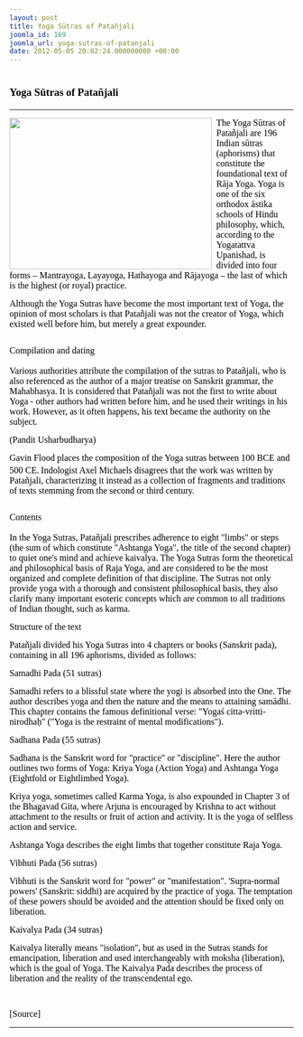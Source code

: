 ```yaml
---
layout: post
title: Yoga Sūtras of Patañjali
joomla_id: 169
joomla_url: yoga-sutras-of-patanjali
date: 2012-05-05 20:02:24.000000000 +00:00
---
```

<h1><strong><span style="font-size: 14pt; line-height: 115%; font-family: 'Verdana','sans-serif'; color: windowtext;">Yoga Sūtras of Patañjali</span></strong></h1>
<hr />
<p><span style="font-family: verdana,geneva; font-size: 12pt; color: #000000;"><img style="margin-right: 8px; float: left;" src="images/perspectives/awakening/yoga/usharbudharya.png" height="268" width="359" />The Yoga Sūtras of Patañjali are 196 Indian <span style="color: #000000;">sūtras</span> (<span style="color: #000000;">aphorisms</span>) that constitute the foundational text of <span style="color: #000000;">Rāja Yoga</span>. <span style="color: #000000;">Yoga</span> is one of the six orthodox <span style="color: #000000;">āstika</span> schools of <span style="color: #000000;">Hindu philosophy</span>, which, according to the <span style="color: #000000;">Yogatattva Upanishad</span>, is divided into four forms – Mantrayoga, Layayoga, Hathayoga and Rājayoga – the last of which is the highest (or royal) practice.</span></p>
<p><span style="font-family: verdana,geneva; font-size: 12pt; color: #000000;">Although the Yoga Sutras have become the most important text of Yoga, the opinion of most scholars is that Patañjali was not the creator of Yoga, which existed well before him, but merely a great expounder.</span></p>
<h2><span style="font-family: verdana,geneva; font-size: 12pt; color: #000000;"><span class="mw-headline"><span style="line-height: 115%; font-weight: normal;">Compilation and dating</span></span><span style="line-height: 115%; font-weight: normal;"></span></span></h2>
<p><span style="font-family: verdana,geneva; font-size: 12pt; color: #000000;">Various authorities attribute the compilation of the sutras to <span style="color: #000000;">Patañjali</span>, who is also referenced as the author of a major treatise on Sanskrit grammar, the <span style="color: #000000;">Mahabhasya</span>. It is considered that Patañjali was not the first to write about Yoga - other authors had written before him, and he used their writings in his work. However, as it often happens, his text became the authority on the subject.</span></p>
<p><span style="font-family: verdana,geneva; font-size: 12pt; color: #000000;"><span style="color: #000000;">(Pandit Usharbudharya)<br /></span></span></p>
<p><span style="font-family: verdana,geneva; font-size: 12pt; color: #000000;"><span style="color: #000000;">Gavin Flood</span> places the composition of the Yoga sutras between 100 BCE and 500 CE.<sup> </sup>Indologist Axel Michaels disagrees that the work was written by Patañjali, characterizing it instead as a collection of fragments and traditions of texts stemming from the second or third century.</span></p>
<h2><span style="font-family: verdana,geneva; font-size: 12pt; color: #000000;"><span class="mw-headline"><span style="line-height: 115%; font-weight: normal;">Contents</span></span><span style="line-height: 115%; font-weight: normal;"></span></span></h2>
<p><span style="font-family: verdana,geneva; font-size: 12pt; color: #000000;">In the Yoga Sutras, Patañjali prescribes adherence to eight "limbs" or steps (the sum of which constitute "<span style="color: #000000;">Ashtanga Yoga</span>", the title of the second chapter) to quiet one's mind and achieve <span style="color: #000000;">kaivalya</span>. The <span style="color: #000000;">Yoga Sutras</span> form the theoretical and philosophical basis of <span style="color: #000000;">Raja Yoga</span>, and are considered to be the most organized and complete definition of that discipline. The Sutras not only provide yoga with a thorough and consistent philosophical basis, they also clarify many important <span style="color: #000000;">esoteric</span> concepts which are common to all traditions of Indian thought, such as <span style="color: #000000;">karma</span>.</span></p>
<p style="line-height: normal;"><span style="font-size: 12pt; font-family: verdana,geneva; color: #000000;">Structure of the text</span></p>
<p style="line-height: normal;"><span style="font-size: 12pt; font-family: verdana,geneva; color: #000000;">Patañjali divided his Yoga Sutras into 4 chapters or books (Sanskrit pada), containing in all 196 aphorisms, divided as follows:</span></p>
<p style="line-height: normal;"><span style="font-family: verdana,geneva; font-size: 12pt; color: #000000;">Samadhi Pada (51 sutras)</span></p>
<p style="margin-bottom: 0.0001pt; line-height: normal;"><span style="font-family: verdana,geneva; font-size: 12pt; color: #000000;"><span style="color: #000000;">Samadhi</span> refers to a blissful state where the yogi is absorbed into the One. The author describes yoga and then the nature and the means to attaining <span style="color: #000000;">samādhi</span>. This chapter contains the famous definitional verse: "Yogaś citta-vritti-nirodhaḥ" ("Yoga is the restraint of mental modifications").</span></p>
<p style="line-height: normal;"><span style="font-family: verdana,geneva; font-size: 12pt; color: #000000;">Sadhana Pada (55 sutras)</span></p>
<p style="line-height: normal;"><span style="font-family: verdana,geneva; font-size: 12pt; color: #000000;"><span style="color: #000000;">Sadhana</span> is the Sanskrit word for "practice" or "discipline". Here the author outlines two forms of Yoga: <span style="color: #000000;">Kriya Yoga</span> (Action Yoga) and <span style="color: #000000;">Ashtanga Yoga</span> (Eightfold or Eightlimbed Yoga).</span></p>
<p style="margin-bottom: 0.0001pt; line-height: normal;"><span style="font-family: verdana,geneva; font-size: 12pt; color: #000000;">Kriya yoga, sometimes called <span style="color: #000000;">Karma Yoga</span>, is also expounded in Chapter 3 of the <span style="color: #000000;">Bhagavad Gita</span>, where <span style="color: #000000;">Arjuna</span> is encouraged by <span style="color: #000000;">Krishna</span> to act without attachment to the results or fruit of action and activity. It is the yoga of selfless action and service.</span></p>
<p style="margin-bottom: 0.0001pt; line-height: normal;"><span style="font-family: verdana,geneva; font-size: 12pt; color: #000000;">Ashtanga Yoga describes the eight limbs that together constitute Raja Yoga.</span></p>
<p style="line-height: normal;"><span style="font-family: verdana,geneva; font-size: 12pt; color: #000000;">Vibhuti Pada (56 sutras)</span></p>
<p style="margin-bottom: 0.0001pt; line-height: normal;"><span style="font-size: 12pt; font-family: verdana,geneva; color: #000000;">Vibhuti is the Sanskrit word for "power" or "manifestation". 'Supra-normal powers' (Sanskrit: <span style="color: #000000;">siddhi</span>) are acquired by the practice of yoga. The temptation of these powers should be avoided and the attention should be fixed only on liberation.</span></p>
<p style="line-height: normal;"><span style="font-family: verdana,geneva; font-size: 12pt; color: #000000;">Kaivalya Pada (34 sutras)</span></p>
<p style="margin-bottom: 0.0001pt; line-height: normal;"><span style="font-size: 12pt; font-family: verdana,geneva; color: #000000;"><span style="color: #000000;">Kaivalya</span> literally means "isolation", but as used in the Sutras stands for emancipation, liberation and used interchangeably with <span style="color: #000000;">moksha</span> (liberation), which is the goal of Yoga. The Kaivalya Pada describes the process of liberation and the reality of the transcendental ego.</span></p>
<p>&nbsp;</p>
<p><span style="font-family: trebuchet ms,geneva; font-size: 12pt; color: #808080;"><span style="color: #000000;">[Source]</span><br /></span></p>
<hr />
<p>&nbsp;</p>
<p>&nbsp;</p>
